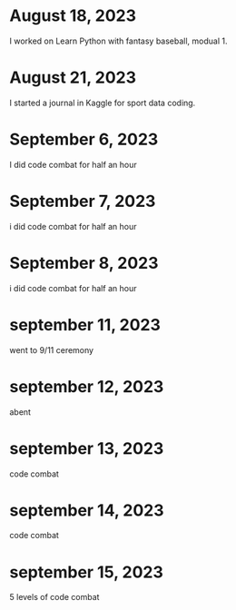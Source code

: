 # August 18, 2023
I worked on Learn Python with fantasy baseball, modual 1.
# August 21, 2023
I started a journal in Kaggle for sport data coding.
# September 6, 2023
I did code combat for half an hour
# September 7, 2023
i did code combat for half an hour
# September 8, 2023
i did code combat for half an hour
# september 11, 2023
went to 9/11 ceremony
# september 12, 2023
abent
# september 13, 2023
code combat
# september 14, 2023
code combat
# september 15, 2023
5 levels of code combat




